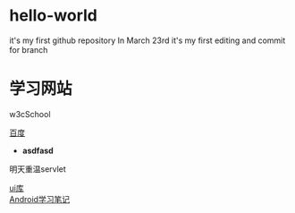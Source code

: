 # hello-world
it's my first github repository In March 23rd
it's my first editing and commit for branch

# 学习网站<br>
w3cSchool


[百度](http://www.baidu.com)<br>

* **asdfasd**

明天重温servlet<br>

[ui库](http://www.cnblogs.com/opendigg/p/6795429.html)<br>
[Android学习笔记](http://blog.csdn.net/solo_talk/article/category/6267390/3)
